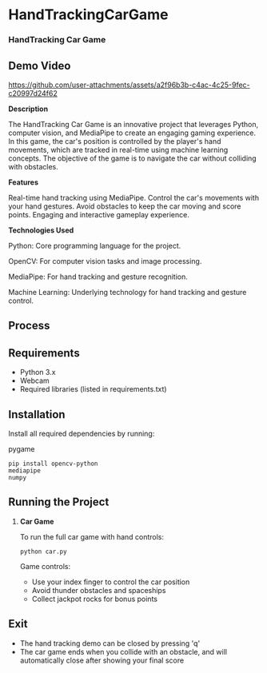 # HandTrackingCarGame

### HandTracking Car Game

## Demo Video

https://github.com/user-attachments/assets/a2f96b3b-c4ac-4c25-9fec-c20997d24f62


**Description**

The HandTracking Car Game is an innovative project that leverages Python, computer vision, and MediaPipe to create an engaging gaming experience. 
In this game, the car's position is controlled by the player's hand movements, which are tracked in real-time using machine learning concepts.
The objective of the game is to navigate the car without colliding with obstacles.

**Features**

Real-time hand tracking using MediaPipe.
Control the car's movements with your hand gestures.
Avoid obstacles to keep the car moving and score points.
Engaging and interactive gameplay experience.

**Technologies Used**

Python: Core programming language for the project.

OpenCV: For computer vision tasks and image processing.

MediaPipe: For hand tracking and gesture recognition.

Machine Learning: Underlying technology for hand tracking and gesture control.

## Process

## Requirements

- Python 3.x
- Webcam
- Required libraries (listed in requirements.txt)

## Installation

Install all required dependencies by running:

pygame
```
pip install opencv-python
mediapipe
numpy
```

## Running the Project


1. **Car Game**
   
   To run the full car game with hand controls:
   ```
   python car.py
   ```
   
   Game controls:
   - Use your index finger to control the car position
   - Avoid thunder obstacles and spaceships
   - Collect jackpot rocks for bonus points

## Exit
   
- The hand tracking demo can be closed by pressing 'q'
- The car game ends when you collide with an obstacle, and will automatically close after showing your final score





